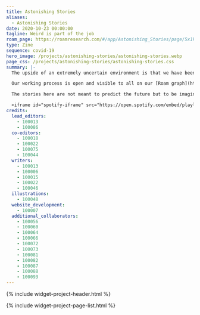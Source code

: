 ```yaml
---
title: Astonishing Stories
aliases:
  - Astonishing Stories
date: 2020-10-23 00:00:00
tagline: Weird is part of the job
roam_page: https://roamresearch.com/#/app/Astonishing_Stories/page/5x1kRx_Fx
type: Zine
sequence: covid-19
hero_image: /projects/astonishing-stories/astonishing-stories.webp
page_css: /projects/astonishing-stories/astonishing-stories.css
summary: |-
  The upside of an extremely uncertain environment is that we have been free to indulge in pure speculation about the known knowns and unknown unknowns of the future. The result is Astonishing Stories, an anthology of short vignettes from the future developed from the networked thoughts of over 30 indie consultants.

  Our working process is open and visible to all on our [Roam graph](https://roamresearch.com/#/app/Astonishing_Stories/graph) where we developed provoking descriptions of objects from the near and far future using [The Thing From The Future](http://situationlab.org/project/the-thing-from-the-future/). The objects served as jumping off points for our authors as they tried to imagine a world in which the pandemic is the background event for other shifts. 

  The stories here are not meant to predict the future but to be imagination extenders for entrepreneurs and consultants navigating a post-COVID landscape.

  <iframe id="spotify-iframe" src="https://open.spotify.com/embed/playlist/7o4hqg7Jo8rrz1p61V7037" allowfullscreen="" allow="autoplay; clipboard-write; encrypted-media; fullscreen; picture-in-picture" loading="lazy"></iframe>
credits:
  lead_editors:
    - 100013
    - 100086
  co-editors:
    - 100018
    - 100022
    - 100075
    - 100044
  writers:
    - 100013
    - 100006
    - 100015
    - 100022
    - 100046
  illustrations:
    - 100048
  website_development:
    - 100007
  additional_collaborators:
    - 100056
    - 100060
    - 100064
    - 100066
    - 100072
    - 100073
    - 100081
    - 100082
    - 100087
    - 100088
    - 100093
---
```

{% include widget-project-header.html %}

{% include widget-project-page-list.html %}
